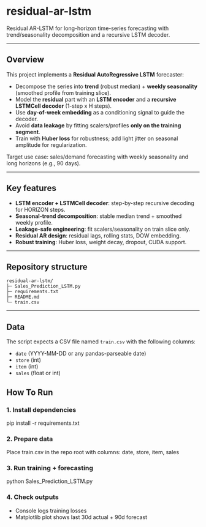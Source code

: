 # residual-ar-lstm

Residual AR-LSTM for long-horizon time-series forecasting with trend/seasonality decomposition and a recursive LSTM decoder.

---

## Overview

This project implements a **Residual AutoRegressive LSTM** forecaster:
- Decompose the series into **trend** (robust median) + **weekly seasonality** (smoothed profile from training slice).
- Model the **residual** part with an **LSTM encoder** and a **recursive LSTMCell decoder** (1-step x H steps).
- Use **day-of-week embedding** as a conditioning signal to guide the decoder.
- Avoid **data leakage** by fitting scalers/profiles **only on the training segment**.
- Train with **Huber loss** for robustness; add light jitter on seasonal amplitude for regularization.

Target use case: sales/demand forecasting with weekly seasonality and long horizons (e.g., 90 days).

---

## Key features

- **LSTM encoder + LSTMCell decoder**: step-by-step recursive decoding for HORIZON steps.
- **Seasonal-trend decomposition**: stable median trend + smoothed weekly profile.
- **Leakage-safe engineering**: fit scalers/seasonality on train slice only.
- **Residual AR design**: residual lags, rolling stats, DOW embedding.
- **Robust training**: Huber loss, weight decay, dropout, CUDA support.

---

## Repository structure

```
residual-ar-lstm/
├─ Sales_Prediction_LSTM.py
├─ requirements.txt
├─ README.md
└─ train.csv
```

---

## Data

The script expects a CSV file named `train.csv` with the following columns:

- `date` (YYYY-MM-DD or any pandas-parseable date)
- `store` (int)
- `item` (int)
- `sales` (float or int)

## How To Run

### 1. Install dependencies
pip install -r requirements.txt

### 2. Prepare data
Place train.csv in the repo root with columns: date, store, item, sales

### 3. Run training + forecasting
python Sales_Prediction_LSTM.py

### 4. Check outputs
- Console logs training losses
- Matplotlib plot shows last 30d actual + 90d forecast
